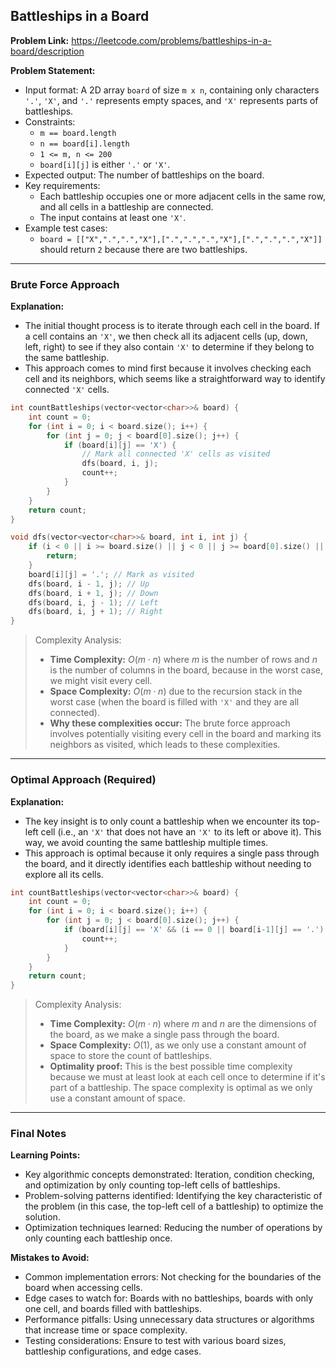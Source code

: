 ## Battleships in a Board
**Problem Link:** https://leetcode.com/problems/battleships-in-a-board/description

**Problem Statement:**
- Input format: A 2D array `board` of size `m x n`, containing only characters `'.'`, `'X'`, and `'.'` represents empty spaces, and `'X'` represents parts of battleships.
- Constraints: 
  - `m == board.length`
  - `n == board[i].length`
  - `1 <= m, n <= 200`
  - `board[i][j]` is either `'.'` or `'X'`.
- Expected output: The number of battleships on the board.
- Key requirements: 
  - Each battleship occupies one or more adjacent cells in the same row, and all cells in a battleship are connected.
  - The input contains at least one `'X'`.
- Example test cases: 
  - `board = [["X",".",".","X"],[".",".",".","X"],[".",".",".","X"]]` should return `2` because there are two battleships.

---

### Brute Force Approach

**Explanation:**
- The initial thought process is to iterate through each cell in the board. If a cell contains an `'X'`, we then check all its adjacent cells (up, down, left, right) to see if they also contain `'X'` to determine if they belong to the same battleship.
- This approach comes to mind first because it involves checking each cell and its neighbors, which seems like a straightforward way to identify connected `'X'` cells.

```cpp
int countBattleships(vector<vector<char>>& board) {
    int count = 0;
    for (int i = 0; i < board.size(); i++) {
        for (int j = 0; j < board[0].size(); j++) {
            if (board[i][j] == 'X') {
                // Mark all connected 'X' cells as visited
                dfs(board, i, j);
                count++;
            }
        }
    }
    return count;
}

void dfs(vector<vector<char>>& board, int i, int j) {
    if (i < 0 || i >= board.size() || j < 0 || j >= board[0].size() || board[i][j] != 'X') {
        return;
    }
    board[i][j] = '.'; // Mark as visited
    dfs(board, i - 1, j); // Up
    dfs(board, i + 1, j); // Down
    dfs(board, i, j - 1); // Left
    dfs(board, i, j + 1); // Right
}
```

> Complexity Analysis:
> - **Time Complexity:** $O(m \cdot n)$ where $m$ is the number of rows and $n$ is the number of columns in the board, because in the worst case, we might visit every cell.
> - **Space Complexity:** $O(m \cdot n)$ due to the recursion stack in the worst case (when the board is filled with `'X'` and they are all connected).
> - **Why these complexities occur:** The brute force approach involves potentially visiting every cell in the board and marking its neighbors as visited, which leads to these complexities.

---

### Optimal Approach (Required)

**Explanation:**
- The key insight is to only count a battleship when we encounter its top-left cell (i.e., an `'X'` that does not have an `'X'` to its left or above it). This way, we avoid counting the same battleship multiple times.
- This approach is optimal because it only requires a single pass through the board, and it directly identifies each battleship without needing to explore all its cells.

```cpp
int countBattleships(vector<vector<char>>& board) {
    int count = 0;
    for (int i = 0; i < board.size(); i++) {
        for (int j = 0; j < board[0].size(); j++) {
            if (board[i][j] == 'X' && (i == 0 || board[i-1][j] == '.') && (j == 0 || board[i][j-1] == '.')) {
                count++;
            }
        }
    }
    return count;
}
```

> Complexity Analysis:
> - **Time Complexity:** $O(m \cdot n)$ where $m$ and $n$ are the dimensions of the board, as we make a single pass through the board.
> - **Space Complexity:** $O(1)$, as we only use a constant amount of space to store the count of battleships.
> - **Optimality proof:** This is the best possible time complexity because we must at least look at each cell once to determine if it's part of a battleship. The space complexity is optimal as we only use a constant amount of space.

---

### Final Notes

**Learning Points:**
- Key algorithmic concepts demonstrated: Iteration, condition checking, and optimization by only counting top-left cells of battleships.
- Problem-solving patterns identified: Identifying the key characteristic of the problem (in this case, the top-left cell of a battleship) to optimize the solution.
- Optimization techniques learned: Reducing the number of operations by only counting each battleship once.

**Mistakes to Avoid:**
- Common implementation errors: Not checking for the boundaries of the board when accessing cells.
- Edge cases to watch for: Boards with no battleships, boards with only one cell, and boards filled with battleships.
- Performance pitfalls: Using unnecessary data structures or algorithms that increase time or space complexity.
- Testing considerations: Ensure to test with various board sizes, battleship configurations, and edge cases.